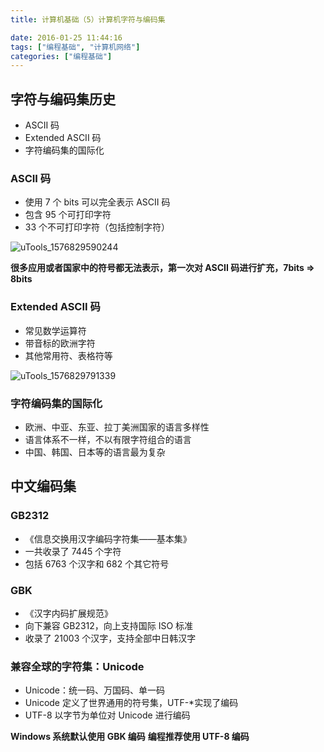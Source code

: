```yaml
---
title: 计算机基础（5）计算机字符与编码集

date: 2016-01-25 11:44:16
tags: ["编程基础", "计算机网络"]
categories: ["编程基础"]
---
```


## 字符与编码集历史

* ASCII 码
* Extended ASCII 码
* 字符编码集的国际化

### ASCII 码

* 使用 7 个 bits 可以完全表示 ASCII 码
* 包含 95 个可打印字符
* 33 个不可打印字符（包括控制字符）

![uTools_1576829590244](https://tvax4.sinaimg.cn/large/a616b9a4gy1ga39b1k6goj20k00ckgqq.jpg)

**很多应用或者国家中的符号都无法表示，第一次对 ASCII 码进行扩充，7bits => 8bits**

### Extended ASCII 码

* 常见数学运算符
* 带音标的欧洲字符
* 其他常用符、表格符等

![uTools_1576829791339](https://tva2.sinaimg.cn/large/a616b9a4gy1ga39dlwk2ij20go0alwer.jpg)

### 字符编码集的国际化

* 欧洲、中亚、东亚、拉丁美洲国家的语言多样性
* 语言体系不一样，不以有限字符组合的语言
* 中国、韩国、日本等的语言最为复杂

## 中文编码集

### GB2312

* 《信息交换用汉字编码字符集——基本集》
*  一共收录了 7445 个字符
* 包括 6763 个汉字和 682 个其它符号

### GBK

* 《汉字内码扩展规范》
* 向下兼容 GB2312，向上支持国际 ISO 标准
* 收录了 21003 个汉字，支持全部中日韩汉字

### 兼容全球的字符集：Unicode

*  Unicode：统一码、万国码、单一码
*  Unicode 定义了世界通用的符号集，UTF-*实现了编码
* UTF-8 以字节为单位对 Unicode 进行编码

**Windows 系统默认使用 GBK 编码**
**编程推荐使用 UTF-8 编码**

